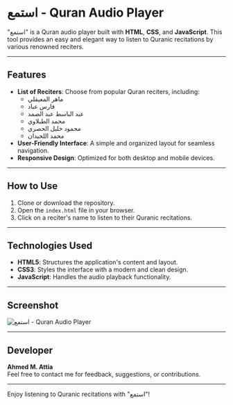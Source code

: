 # استمع - Quran Audio Player

"استمع" is a Quran audio player built with **HTML**, **CSS**, and **JavaScript**. This tool provides an easy and elegant way to listen to Quranic recitations by various renowned reciters.

---

## Features
- **List of Reciters**: Choose from popular Quran reciters, including:
  - ماهر المعيقلي
  - فارس عباد
  - عبد الباسط عبد الصمد
  - محمد الطبلاوي
  - محمود خليل الحصري
  - محمد اللحيدان
- **User-Friendly Interface**: A simple and organized layout for seamless navigation.
- **Responsive Design**: Optimized for both desktop and mobile devices.

---

## How to Use
1. Clone or download the repository.
2. Open the `index.html` file in your browser.
3. Click on a reciter's name to listen to their Quranic recitations.

---

## Technologies Used
- **HTML5**: Structures the application's content and layout.
- **CSS3**: Styles the interface with a modern and clean design.
- **JavaScript**: Handles the audio playback functionality.

---

## Screenshot
![استمع - Quran Audio Player](https://github.com/your-username/your-repository-name/blob/main/image.png?raw=true)

---

## Developer
**Ahmed M. Attia**  
Feel free to contact me for feedback, suggestions, or contributions.

---

Enjoy listening to Quranic recitations with "استمع"!
